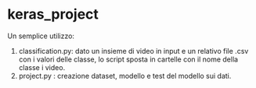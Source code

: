 # keras_project

Un semplice utilizzo:
1. classification.py: dato un insieme di video in input e un relativo file .csv con i valori delle classe, lo script sposta in cartelle con il nome della classe i video.
2. project.py : creazione dataset, modello e test del modello sui dati.
